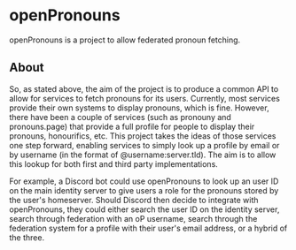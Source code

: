# openPronouns
openPronouns is a project to allow federated pronoun fetching.

## About
So, as stated above, the aim of the project is to produce a common API to allow for services to fetch pronouns for its users. Currently, most services provide their own systems to display pronouns, which is fine. However, there have been a couple of services (such as pronouny and pronouns.page) that provide a full profile for people to display their pronouns, honourifics, etc. This project takes the ideas of those services one step forward, enabling services to simply look up a profile by email or by username (in the format of @username:server.tld). The aim is to allow this lookup for both first and third party implementations.  

For example, a Discord bot could use openPronouns to look up an user ID on the main identity server to give users a role for the pronouns stored by the user's homeserver. Should Discord then decide to integrate with openPronouns, they could either search the user ID on the identity server, search through federation with an oP username, search through the federation system for a profile with their user's email address, or a hybrid of the three. 

